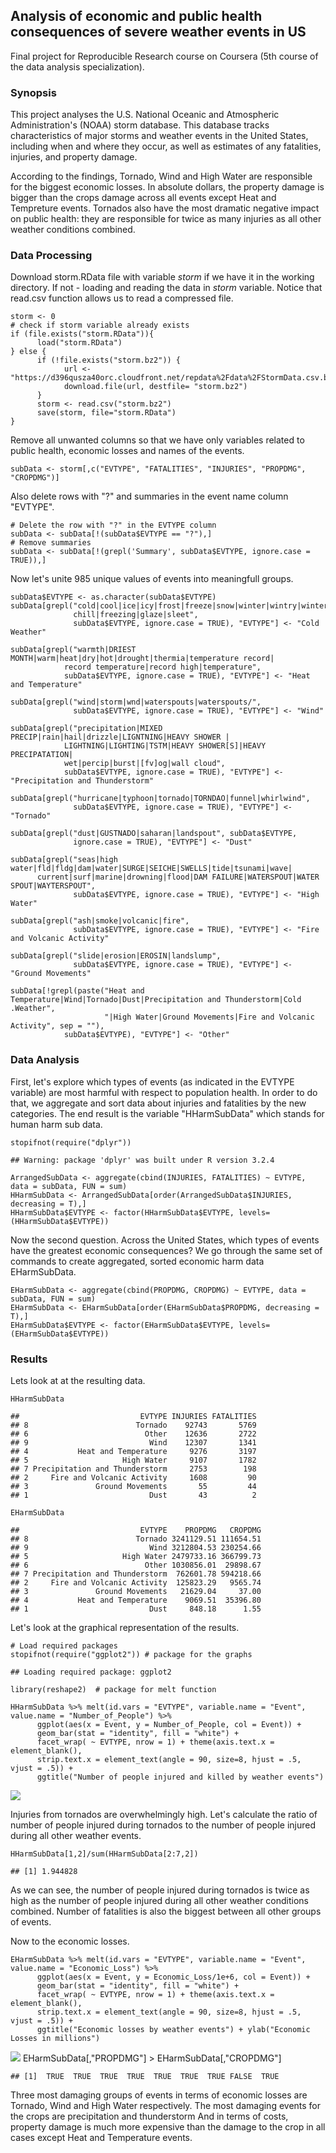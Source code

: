 Analysis of economic and public health consequences of severe weather events in US
----------------------------------------------------------------------------------

Final project for Reproducible Research course on Coursera (5th course
of the data analysis specialization).

### Synopsis

This project analyses the U.S. National Oceanic and Atmospheric
Administration's (NOAA) storm database. This database tracks
characteristics of major storms and weather events in the United States,
including when and where they occur, as well as estimates of any
fatalities, injuries, and property damage.

According to the findings, Tornado, Wind and High Water are responsible
for the biggest economic losses. In absolute dollars, the property
damage is bigger than the crops damage across all events except Heat and
Tempreture events. Tornados also have the most dramatic negative impact
on public health: they are responsible for twice as many injuries as all
other weather conditions combined.

### Data Processing

Download storm.RData file with variable *storm* if we have it in the
working directory. If not - loading and reading the data in *storm*
variable. Notice that read.csv function allows us to read a compressed
file.

    storm <- 0
    # check if storm variable already exists
    if (file.exists("storm.RData")){
          load("storm.RData")
    } else {
          if (!file.exists("storm.bz2")) {
                url <- "https://d396qusza40orc.cloudfront.net/repdata%2Fdata%2FStormData.csv.bz2"
                download.file(url, destfile= "storm.bz2")
          }
          storm <- read.csv("storm.bz2")
          save(storm, file="storm.RData")
    }

Remove all unwanted columns so that we have only variables related to
public health, economic losses and names of the events.

    subData <- storm[,c("EVTYPE", "FATALITIES", "INJURIES", "PROPDMG", "CROPDMG")]

Also delete rows with "?" and summaries in the event name column
"EVTYPE".

    # Delete the row with "?" in the EVTYPE column
    subData <- subData[!(subData$EVTYPE == "?"),]
    # Remove summaries
    subData <- subData[!(grepl('Summary', subData$EVTYPE, ignore.case = TRUE)),]

Now let's unite 985 unique values of events into meaningfull groups.

    subData$EVTYPE <- as.character(subData$EVTYPE)
    subData[grepl("cold|cool|ice|icy|frost|freeze|snow|winter|wintry|wintery|blizzard|
                  chill|freezing|glaze|sleet", 
                  subData$EVTYPE, ignore.case = TRUE), "EVTYPE"] <- "Cold Weather"

    subData[grepl("warmth|DRIEST MONTH|warm|heat|dry|hot|drought|thermia|temperature record|
                record temperature|record high|temperature", 
                subData$EVTYPE, ignore.case = TRUE), "EVTYPE"] <- "Heat and Temperature"

    subData[grepl("wind|storm|wnd|waterspouts|waterspouts/", 
                  subData$EVTYPE, ignore.case = TRUE), "EVTYPE"] <- "Wind"

    subData[grepl("precipitation|MIXED PRECIP|rain|hail|drizzle|LIGNTNING|HEAVY SHOWER |
                LIGHTNING|LIGHTING|TSTM|HEAVY SHOWER[S]|HEAVY PRECIPATATION|
                wet|percip|burst|[fv]og|wall cloud", 
                subData$EVTYPE, ignore.case = TRUE), "EVTYPE"] <- "Precipitation and Thunderstorm"

    subData[grepl("hurricane|typhoon|tornado|TORNDAO|funnel|whirlwind", 
                  subData$EVTYPE, ignore.case = TRUE), "EVTYPE"] <- "Tornado"

    subData[grepl("dust|GUSTNADO|saharan|landspout", subData$EVTYPE,
                  ignore.case = TRUE), "EVTYPE"] <- "Dust"

    subData[grepl("seas|high water|fld|fldg|dam|water|SURGE|SEICHE|SWELLS|tide|tsunami|wave|
          current|surf|marine|drowning|flood|DAM FAILURE|WATERSPOUT|WATER SPOUT|WAYTERSPOUT", 
                  subData$EVTYPE, ignore.case = TRUE), "EVTYPE"] <- "High Water"

    subData[grepl("ash|smoke|volcanic|fire", 
                  subData$EVTYPE, ignore.case = TRUE), "EVTYPE"] <- "Fire and Volcanic Activity"

    subData[grepl("slide|erosion|EROSIN|landslump", 
                  subData$EVTYPE, ignore.case = TRUE), "EVTYPE"] <- "Ground Movements"

    subData[!grepl(paste("Heat and Temperature|Wind|Tornado|Dust|Precipitation and Thunderstorm|Cold .Weather",
                         "|High Water|Ground Movements|Fire and Volcanic Activity", sep = ""), 
                subData$EVTYPE), "EVTYPE"] <- "Other"

### Data Analysis

First, let's explore which types of events (as indicated in the EVTYPE
variable) are most harmful with respect to population health. In order
to do that, we aggregate and sort data about injuries and fatalities by
the new categories. The end result is the variable "HHarmSubData" which
stands for human harm sub data.

    stopifnot(require("dplyr"))

    ## Warning: package 'dplyr' was built under R version 3.2.4

    ArrangedSubData <- aggregate(cbind(INJURIES, FATALITIES) ~ EVTYPE, data = subData, FUN = sum)
    HHarmSubData <- ArrangedSubData[order(ArrangedSubData$INJURIES, decreasing = T),]
    HHarmSubData$EVTYPE <- factor(HHarmSubData$EVTYPE, levels=(HHarmSubData$EVTYPE))

Now the second question. Across the United States, which types of events
have the greatest economic consequences? We go through the same set of
commands to create aggregated, sorted economic harm data EHarmSubData.

    EHarmSubData <- aggregate(cbind(PROPDMG, CROPDMG) ~ EVTYPE, data = subData, FUN = sum)
    EHarmSubData <- EHarmSubData[order(EHarmSubData$PROPDMG, decreasing = T),]
    EHarmSubData$EVTYPE <- factor(EHarmSubData$EVTYPE, levels=(EHarmSubData$EVTYPE))

### Results

Lets look at at the resulting data.

    HHarmSubData

    ##                           EVTYPE INJURIES FATALITIES
    ## 8                        Tornado    92743       5769
    ## 6                          Other    12636       2722
    ## 9                           Wind    12307       1341
    ## 4           Heat and Temperature     9276       3197
    ## 5                     High Water     9107       1782
    ## 7 Precipitation and Thunderstorm     2753        198
    ## 2     Fire and Volcanic Activity     1608         90
    ## 3               Ground Movements       55         44
    ## 1                           Dust       43          2

    EHarmSubData

    ##                           EVTYPE    PROPDMG   CROPDMG
    ## 8                        Tornado 3241129.51 111654.51
    ## 9                           Wind 3212804.53 230254.66
    ## 5                     High Water 2479733.16 366799.73
    ## 6                          Other 1030856.01  29898.67
    ## 7 Precipitation and Thunderstorm  762601.78 594218.66
    ## 2     Fire and Volcanic Activity  125823.29   9565.74
    ## 3               Ground Movements   21629.04     37.00
    ## 4           Heat and Temperature    9069.51  35396.80
    ## 1                           Dust     848.18      1.55

Let's look at the graphical representation of the results.

    # Load required packages
    stopifnot(require("ggplot2")) # package for the graphs

    ## Loading required package: ggplot2

    library(reshape2)  # package for melt function

    HHarmSubData %>% melt(id.vars = "EVTYPE", variable.name = "Event", value.name = "Number_of_People") %>%
          ggplot(aes(x = Event, y = Number_of_People, col = Event)) +
          geom_bar(stat = "identity", fill = "white") + 
          facet_wrap( ~ EVTYPE, nrow = 1) + theme(axis.text.x = element_blank(), 
          strip.text.x = element_text(angle = 90, size=8, hjust = .5, vjust = .5)) +
          ggtitle("Number of people injured and killed by weather events")

![](US_Storm_Analysis_files/figure-markdown_strict/unnamed-chunk-9-1.png)

Injuries from tornados are overwhelmingly high. Let's calculate the
ratio of number of people injured during tornados to the number of
people injured during all other weather events.

    HHarmSubData[1,2]/sum(HHarmSubData[2:7,2])

    ## [1] 1.944828

As we can see, the number of people injured during tornados is twice as
high as the number of people injured during all other weather conditions
combined. Number of fatalities is also the biggest between all other
groups of events.

Now to the economic losses.

    EHarmSubData %>% melt(id.vars = "EVTYPE", variable.name = "Event", value.name = "Economic_Loss") %>%
          ggplot(aes(x = Event, y = Economic_Loss/1e+6, col = Event)) +
          geom_bar(stat = "identity", fill = "white") + 
          facet_wrap( ~ EVTYPE, nrow = 1) + theme(axis.text.x = element_blank(), 
          strip.text.x = element_text(angle = 90, size=8, hjust = .5, vjust = .5)) +
          ggtitle("Economic losses by weather events") + ylab("Economic Losses in millions")

![](US_Storm_Analysis_files/figure-markdown_strict/unnamed-chunk-11-1.png)
    EHarmSubData[,"PROPDMG"] > EHarmSubData[,"CROPDMG"]

    ## [1]  TRUE  TRUE  TRUE  TRUE  TRUE  TRUE  TRUE FALSE  TRUE

Three most damaging groups of events in terms of economic losses are
Tornado, Wind and High Water respectively. The most damaging events for
the crops are precipitation and thunderstorm And in terms of costs,
property damage is much more expensive than the damage to the crop in
all cases except Heat and Temperature events.
